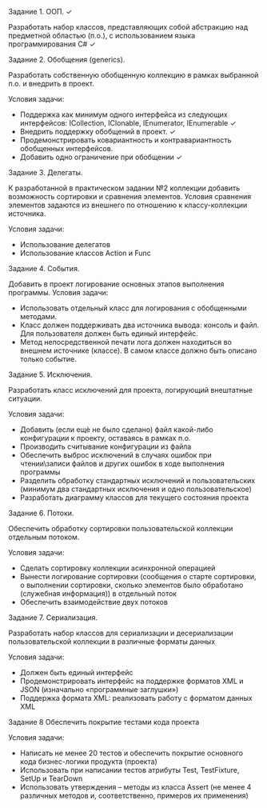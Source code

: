 Задание 1. ООП. ✓

Разработать набор классов, представляющих собой абстракцию над
предметной областью (п.о.), с использованием языка программирования C#    ✓


Задание 2. Обобщения (generics).

Разработать собственную обобщенную коллекцию в рамках выбранной п.о.
и внедрить в проект.

Условия задачи:
 - Поддержка как минимум одного интерфейса из следующих
интерфейсов: ICollection, IClonable, IEnumerator, IEnumerable  ✓
 - Внедрить поддержку обобщений в проект.  ✓
 - Продемонстрировать ковариантность и контравариантность
обобщенных интерфейсов.  
 - Добавить одно ограничение при обобщении  ✓
 
 
Задание 3. Делегаты.
 
К разработанной в практическом задании №2 коллекции добавить
возможность сортировки и сравнения элементов. Условия сравнения
элементов задаются из внешнего по отношению к классу-коллекции
источника.

Условия задачи:
 - Использование делегатов
 - Использование классов Action и Func
 
 
Задание 4. События.

Добавить в проект логирование основных этапов выполнения программы.
Условия задачи:

 - Использовать отдельный класс для логирования с обобщенными
методами.
 - Класс должен поддерживать два источника вывода: консоль и файл.
Для пользователя должен быть единый интерфейс.
 - Метод непосредственной печати лога должен находиться во внешнем
источнике (классе). В самом классе должно быть описано только
событие.


Задание 5. Исключения.

Разработать класс исключений для проекта, логирующий внештатные
ситуации.

Условия задачи:
 - Добавить (если ещѐ не было сделано) файл какой-либо конфигурации
к проекту, оставаясь в рамках п.о.
 - Производить считывание конфигурации из файла
 - Обеспечить выброс исключений в случаях ошибок при чтении\записи
файлов и других ошибок в ходе выполнения программы
 - Разделить обработку стандартных исключений и пользовательских
(минимум два стандартных исключения и одно пользовательское)
 - Разработать диаграмму классов для текущего состояния проекта
 
 
Задание 6. Потоки.

Обеспечить обработку сортировки пользовательской коллекции отдельным
потоком.

Условия задачи:
 - Сделать сортировку коллекции асинхронной операцией
 - Вынести логирование сортировки (сообщения о старте сортировки, о
выполнении сортировки, сколько элементов было обработано
(служебная информация)) в отдельный поток
 - Обеспечить взаимодействие двух потоков
 
 
Задание 7. Сериализация.

Разработать набор классов для сериализации и десериализации
пользовательской коллекции в различные форматы данных

Условия задачи:
 - Должен быть единый интерфейс
 - Продемонстрировать интерфейс на поддержке форматов XML и JSON
(изначально «программные заглушки»)
 - Поддержка формата XML: реализовать работу с форматом данных XML 


Задание 8 Обеспечить покрытие тестами кода проекта

Условия задачи:
 - Написать не менее 20 тестов и обеспечить покрытие основного кода
бизнес-логики продукта (проекта)
 - Использовать при написании тестов атрибуты Test, TestFixture, SetUp и
TearDown
 - Использовать утверждения – методы из класса Assert (не менее 4
различных методов и, соответственно, примеров их применения) 
